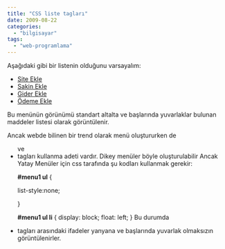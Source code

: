 ```yaml
---
title: "CSS liste tagları"
date: 2009-08-22
categories: 
  - "bilgisayar"
tags: 
  - "web-programlama"
---
```


Aşağıdaki gibi bir listenin olduğunu varsayalım:

<div id="menu1"> <ul> <li><a href="fins\_site.html">Site Ekle</a></li> <li><a href="fins\_sakin.php">Sakin Ekle</a></li> <li><a href="fins\_sitegideri.php">Gider Ekle</a></li> <li><a href="">Ödeme Ekle</a></li> </ul> </div> Bu menünün görünümü standart altalta ve başlarında yuvarlaklar bulunan maddeler listesi olarak görüntülenir.

Ancak webde bilinen bir trend olarak menü oluştururken de <ul> ve <li> tagları kullanma adeti vardır. Dikey menüler böyle oluşturulabilir Ancak Yatay Menüler için css tarafında şu kodları kullanmak gerekir:

**#menu1 ul** {

list-style:none;

}

**#menu1 ul li** { display: block; float: left; } Bu durumda <li> tagları arasındaki ifadeler yanyana ve başlarında yuvarlak olmaksızın görüntülenirler.
